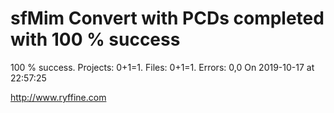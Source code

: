 # sfMim Convert with PCDs completed with 100 % success

100 % success. Projects: 0+1=1.  Files: 0+1=1. Errors: 0,0  On 2019-10-17 at 22:57:25





http://www.ryffine.com
